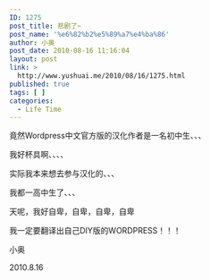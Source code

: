 ```yaml
---
ID: 1275
post_title: 悲剧了~
post_name: '%e6%82%b2%e5%89%a7%e4%ba%86'
author: 小奥
post_date: 2010-08-16 11:16:04
layout: post
link: >
  http://www.yushuai.me/2010/08/16/1275.html
published: true
tags: [ ]
categories:
  - Life Time
---
```

竟然Wordpress中文官方版的汉化作者是一名初中生、、、

我好杯具啊、、、、

实际我本来想去参与汉化的、、、

我都一高中生了、、、

天呢，我好自卑，自卑，自卑，自卑

我一定要翻译出自己DIY版的WORDPRESS！！！

小奥

2010.8.16